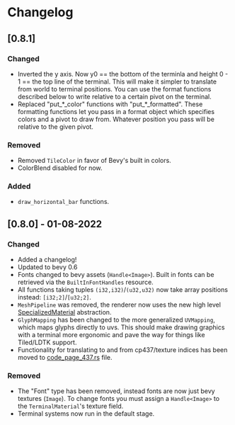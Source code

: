 # Changelog
## [0.8.1]

### Changed
* Inverted the y axis. Now y0 == the bottom of the terminla and height 0 - 1 == the top line of the terminal. This will make it simpler to translate from world to terminal positions. You can use the format functions described below to write relative to a certain pivot on the terminal.
* Replaced "put\_\*\_color" functions with "put\_\*\_formatted". These formatting functions let you pass in a format object which specifies colors and a pivot to draw from. Whatever position you pass will be relative to the given pivot.

### Removed
* Removed `TileColor` in favor of Bevy's built in colors.
* ColorBlend disabled for now.

### Added
* `draw_horizontal_bar` functions.

## [0.8.0] - 01-08-2022

### Changed
* Added a changelog!
* Updated to bevy 0.6
* Fonts changed to bevy assets (`Handle<Image>`). Built in fonts can be retrieved via the `BuiltInFontHandles` resource.
* All functions taking tuples `(i32,i32)`/`(u32,u32)` now take array positions instead: `[i32;2]`/`[u32;2]`.
* `MeshPipeline` was removed, the renderer now uses the new high level [SpecializedMaterial](https://docs.rs/bevy_pbr/0.6.0/bevy_pbr/trait.SpecializedMaterial.html) abstraction.
* `GlyphMapping` has been changed to the more generalized `UVMapping`, which maps glyphs directly to uvs. This should make drawing graphics with a terminal more ergonomic and pave the way for things like Tiled/LDTK support.
* Functionality for translating to and from cp437/texture indices has been moved to [code_page_437.rs](src/renderer/code_page_437.rs) file.

### Removed
* The "Font" type has been removed, instead fonts are now just bevy textures (`Image`). To change fonts you must assign a `Handle<Image>` to the `TerminalMaterial`'s texture field.
* Terminal systems now run in the default stage.